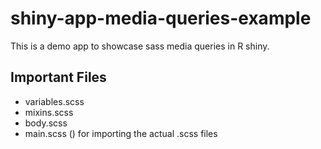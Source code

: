 # shiny-app-media-queries-example
This is a demo app to showcase sass media queries in R shiny.

## Important Files
- variables.scss
- mixins.scss
- body.scss
- main.scss () for importing the actual .scss files
 

